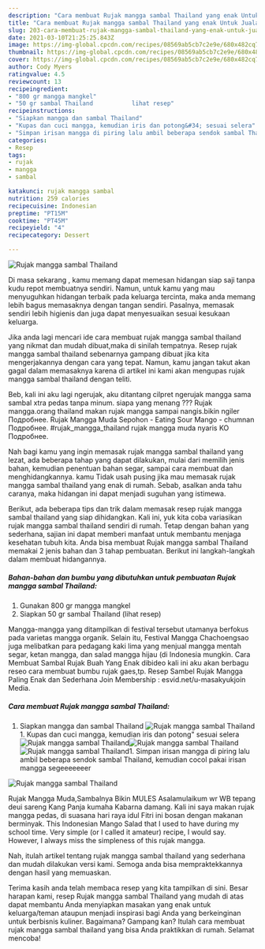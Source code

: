 ```yaml
---
description: "Cara membuat Rujak mangga sambal Thailand yang enak Untuk Jualan"
title: "Cara membuat Rujak mangga sambal Thailand yang enak Untuk Jualan"
slug: 203-cara-membuat-rujak-mangga-sambal-thailand-yang-enak-untuk-jualan
date: 2021-03-10T21:25:25.843Z
image: https://img-global.cpcdn.com/recipes/08569ab5cb7c2e9e/680x482cq70/rujak-mangga-sambal-thailand-foto-resep-utama.jpg
thumbnail: https://img-global.cpcdn.com/recipes/08569ab5cb7c2e9e/680x482cq70/rujak-mangga-sambal-thailand-foto-resep-utama.jpg
cover: https://img-global.cpcdn.com/recipes/08569ab5cb7c2e9e/680x482cq70/rujak-mangga-sambal-thailand-foto-resep-utama.jpg
author: Cody Myers
ratingvalue: 4.5
reviewcount: 13
recipeingredient:
- "800 gr mangga mangkel"
- "50 gr sambal Thailand           lihat resep"
recipeinstructions:
- "Siapkan mangga dan sambal Thailand"
- "Kupas dan cuci mangga, kemudian iris dan potong&#34; sesuai selera"
- "Simpan irisan mangga di piring lalu ambil beberapa sendok sambal Thailand, kemudian cocol pakai irisan mangga segeeeeeeer"
categories:
- Resep
tags:
- rujak
- mangga
- sambal

katakunci: rujak mangga sambal 
nutrition: 259 calories
recipecuisine: Indonesian
preptime: "PT15M"
cooktime: "PT45M"
recipeyield: "4"
recipecategory: Dessert

---
```



![Rujak mangga sambal Thailand](https://img-global.cpcdn.com/recipes/08569ab5cb7c2e9e/680x482cq70/rujak-mangga-sambal-thailand-foto-resep-utama.jpg)

Di masa  sekarang , kamu memang dapat memesan hidangan siap saji tanpa kudu repot membuatnya sendiri. Namun, untuk kamu yang mau menyuguhkan hidangan terbaik pada keluarga tercinta, maka anda memang lebih bagus memasaknya dengan tangan sendiri. Pasalnya, memasak sendiri lebih higienis dan juga dapat menyesuaikan sesuai kesukaan keluarga.

Jika anda lagi mencari ide cara membuat rujak mangga sambal thailand yang nikmat dan mudah dibuat,maka di sinilah tempatnya. Resep rujak mangga sambal thailand  sebenarnya gampang dibuat jika kita mengerjakannya dengan cara yang tepat. Namun, kamu jangan takut akan gagal dalam memasaknya 
karena di artikel ini kami akan mengupas rujak mangga sambal thailand dengan teliti.  

Beb, kali ini aku lagi ngerujak, aku ditantang cilpret ngerujak mangga sama sambal xtra pedas tanpa minum. siapa yang menang ??? Rujak mangga.orang thailand makan rujak mangga sampai nangis.bikin ngiler Подробнее. Rujak Mangga Muda Sepohon - Eating Sour Mango - chumnan Подробнее. #rujak_mangga_thailand rujak mangga muda nyaris KO Подробнее.

Nah bagi kamu yang ingin memasak rujak mangga sambal thailand yang lezat, ada beberapa tahap yang dapat dilakukan, mulai dari memilih jenis bahan, kemudian penentuan bahan segar, sampai cara membuat dan menghidangkannya. kamu Tidak usah pusing jika mau memasak rujak mangga sambal thailand yang enak di rumah. Sebab, asalkan anda  tahu caranya, maka hidangan ini dapat menjadi suguhan yang istimewa.

Berikut, ada beberapa tips dan trik dalam memasak resep rujak mangga sambal thailand yang siap dihidangkan. Kali ini, yuk kita coba variasikan rujak mangga sambal thailand sendiri di rumah. Tetap dengan bahan yang sederhana, sajian ini dapat memberi manfaat untuk membantu menjaga kesehatan tubuh kita. Anda bisa membuat Rujak mangga sambal Thailand memakai 2 jenis bahan dan 3 tahap pembuatan. Berikut ini langkah-langkah dalam membuat hidangannya.

<!--inarticleads1-->

##### Bahan-bahan dan bumbu yang dibutuhkan untuk pembuatan Rujak mangga sambal Thailand:

1. Gunakan 800 gr mangga mangkel
1. Siapkan 50 gr sambal Thailand           (lihat resep)


Mangga-mangga yang ditampilkan di festival tersebut utamanya berfokus pada varietas mangga organik. Selain itu, Festival Mangga Chachoengsao juga melibatkan para pedagang kaki lima yang menjual mangga mentah segar, ketan mangga, dan salad mangga hijau (di Indonesia mungkin. Cara Membuat Sambal Rujak Buah Yang Enak dibideo kali ini aku akan berbagu reseo cara membuat bumbu rujak gaes,tp. Resep Sambel Rujak Mangga Paling Enak dan Sederhana Join Membership : esvid.net/u-masakyukjoin Media. 

<!--inarticleads2-->

##### Cara membuat Rujak mangga sambal Thailand:

1. Siapkan mangga dan sambal Thailand
<img src="https://img-global.cpcdn.com/steps/3359ab423c3964ec/160x128cq70/rujak-mangga-sambal-thailand-langkah-memasak-1-foto.jpg" alt="Rujak mangga sambal Thailand">1. Kupas dan cuci mangga, kemudian iris dan potong&#34; sesuai selera
<img src="https://img-global.cpcdn.com/steps/b23df5d625ed091a/160x128cq70/rujak-mangga-sambal-thailand-langkah-memasak-2-foto.jpg" alt="Rujak mangga sambal Thailand"><img src="https://img-global.cpcdn.com/steps/f90f2ea52d0e4744/160x128cq70/rujak-mangga-sambal-thailand-langkah-memasak-2-foto.jpg" alt="Rujak mangga sambal Thailand"><img src="https://img-global.cpcdn.com/steps/f6bf8e47f63acfe5/160x128cq70/rujak-mangga-sambal-thailand-langkah-memasak-2-foto.jpg" alt="Rujak mangga sambal Thailand">1. Simpan irisan mangga di piring lalu ambil beberapa sendok sambal Thailand, kemudian cocol pakai irisan mangga segeeeeeeer
<img src="https://img-global.cpcdn.com/steps/61e6120842f0994a/160x128cq70/rujak-mangga-sambal-thailand-langkah-memasak-3-foto.jpg" alt="Rujak mangga sambal Thailand">

Rujak Mangga Muda,Sambalnya Bikin MULES Asalamulaikum wr WB tepang deui sareng Kang Panja kumaha Kabarna damang. Kali ini saya makan rujak mangga pedas, di suasana hari raya idul Fitri ini bosan dengan makanan berminyak. This Indonesian Mango Salad that I used to have during my school time. Very simple (or I called it amateur) recipe, I would say. However, I always miss the simpleness of this rujak mangga. 

Nah, itulah artikel tentang  rujak mangga sambal thailand  yang sederhana dan mudah dilakukan versi kami. Semoga anda bisa mempraktekkannya dengan hasil yang memuaskan. 

Terima kasih anda telah membaca resep yang kita tampilkan di sini. Besar harapan kami, resep  Rujak mangga sambal Thailand yang mudah di atas dapat membantu Anda menyiapkan masakan yang enak untuk keluarga/teman ataupun menjadi inspirasi bagi Anda yang berkeinginan untuk berbisnis kuliner. Bagaimana? Gampang kan? Itulah cara membuat rujak mangga sambal thailand yang bisa Anda praktikkan di rumah. Selamat mencoba!

